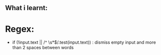 ## What i learnt:
# Regex:
* if (!input.text || /^ \s*$/.test(input.text)) : dismiss empty input and more than 2 spaces between words
